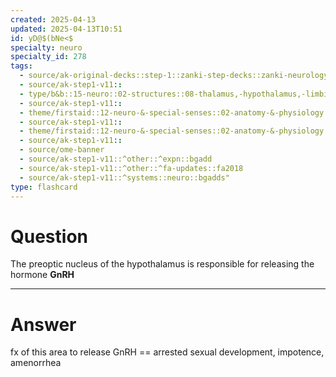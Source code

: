 ```yaml
---
created: 2025-04-13
updated: 2025-04-13T10:51
id: yD@$(bNe<$
specialty: neuro
specialty_id: 278
tags:
  - source/ak-original-decks::step-1::zanki-step-decks::zanki-neurology::kaplan-neuroscience
  - source/ak-step1-v11::
  - type/b&b::15-neuro::02-structures::08-thalamus,-hypothalamus,-limbic-system
  - source/ak-step1-v11::
  - theme/firstaid::12-neuro-&-special-senses::02-anatomy-&-physiology::16-hypothalamus
  - source/ak-step1-v11::
  - theme/firstaid::12-neuro-&-special-senses::02-anatomy-&-physiology::16-hypothalamus::preoptic-nucleus
  - source/ak-step1-v11::
  - source/ome-banner
  - source/ak-step1-v11::^other::^expn::bgadd
  - source/ak-step1-v11::^other::^fa-updates::fa2018
  - source/ak-step1-v11::^systems::neuro::bgadds"
type: flashcard
---
```


# Question
The preoptic nucleus of the hypothalamus is responsible for releasing the hormone **GnRH**

---

# Answer
fx of this area to release GnRH == arrested sexual development, impotence, amenorrhea